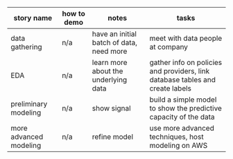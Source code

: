 | story name | how to demo | notes | tasks |
|------|------|------|------|
| data gathering | n/a | have an initial batch of data, need more | meet with data people at company |
| EDA | n/a | learn more about the underlying data | gather info on policies and providers, link database tables and create labels |
| preliminary modeling | n/a | show signal | build a simple model to show the predictive capacity of the data |
| more advanced modeling | n/a | refine model | use more advanced techniques, host modeling on AWS |
